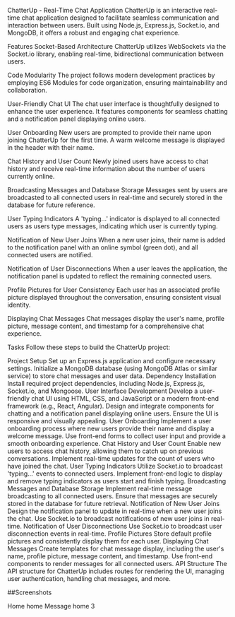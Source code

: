 ChatterUp - Real-Time Chat Application
ChatterUp is an interactive real-time chat application designed to facilitate seamless communication and interaction between users. Built using Node.js, Express.js, Socket.io, and MongoDB, it offers a robust and engaging chat experience.

Features
Socket-Based Architecture
ChatterUp utilizes WebSockets via the Socket.io library, enabling real-time, bidirectional communication between users.

Code Modularity
The project follows modern development practices by employing ES6 Modules for code organization, ensuring maintainability and collaboration.

User-Friendly Chat UI
The chat user interface is thoughtfully designed to enhance the user experience. It features components for seamless chatting and a notification panel displaying online users.

User Onboarding
New users are prompted to provide their name upon joining ChatterUp for the first time. A warm welcome message is displayed in the header with their name.

Chat History and User Count
Newly joined users have access to chat history and receive real-time information about the number of users currently online.

Broadcasting Messages and Database Storage
Messages sent by users are broadcasted to all connected users in real-time and securely stored in the database for future reference.

User Typing Indicators
A 'typing...' indicator is displayed to all connected users as users type messages, indicating which user is currently typing.

Notification of New User Joins
When a new user joins, their name is added to the notification panel with an online symbol (green dot), and all connected users are notified.

Notification of User Disconnections
When a user leaves the application, the notification panel is updated to reflect the remaining connected users.

Profile Pictures for User Consistency
Each user has an associated profile picture displayed throughout the conversation, ensuring consistent visual identity.

Displaying Chat Messages
Chat messages display the user's name, profile picture, message content, and timestamp for a comprehensive chat experience.

Tasks
Follow these steps to build the ChatterUp project:

Project Setup
Set up an Express.js application and configure necessary settings.
Initialize a MongoDB database (using MongoDB Atlas or similar service) to store chat messages and user data.
Dependency Installation
Install required project dependencies, including Node.js, Express.js, Socket.io, and Mongoose.
User Interface Development
Develop a user-friendly chat UI using HTML, CSS, and JavaScript or a modern front-end framework (e.g., React, Angular).
Design and integrate components for chatting and a notification panel displaying online users.
Ensure the UI is responsive and visually appealing.
User Onboarding
Implement a user onboarding process where new users provide their name and display a welcome message.
Use front-end forms to collect user input and provide a smooth onboarding experience.
Chat History and User Count
Enable new users to access chat history, allowing them to catch up on previous conversations.
Implement real-time updates for the count of users who have joined the chat.
User Typing Indicators
Utilize Socket.io to broadcast 'typing...' events to connected users.
Implement front-end logic to display and remove typing indicators as users start and finish typing.
Broadcasting Messages and Database Storage
Implement real-time message broadcasting to all connected users.
Ensure that messages are securely stored in the database for future retrieval.
Notification of New User Joins
Design the notification panel to update in real-time when a new user joins the chat.
Use Socket.io to broadcast notifications of new user joins in real-time.
Notification of User Disconnections
Use Socket.io to broadcast user disconnection events in real-time.
Profile Pictures
Store default profile pictures and consistently display them for each user.
Displaying Chat Messages
Create templates for chat message display, including the user's name, profile picture, message content, and timestamp.
Use front-end components to render messages for all connected users.
API Structure
The API structure for ChatterUp includes routes for rendering the UI, managing user authentication, handling chat messages, and more.

##Screenshots

Home
home 
Message
home 3

